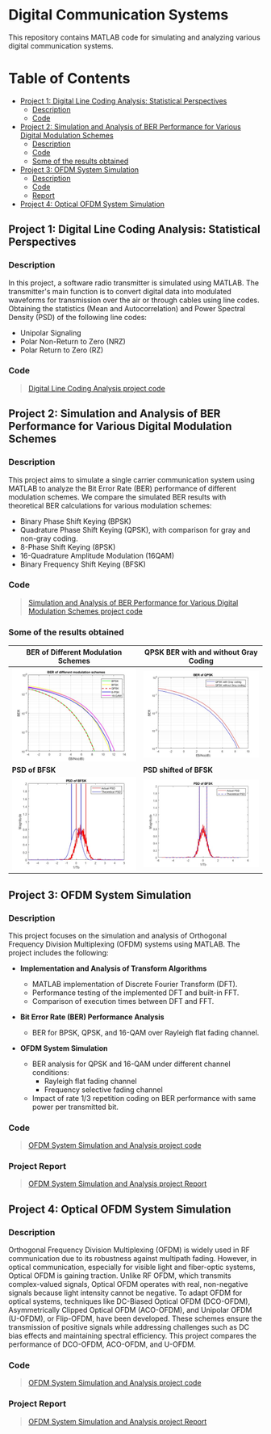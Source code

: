 # Digital Communication Systems

This repository contains MATLAB code for simulating and analyzing various digital communication systems.

# Table of Contents
  - [Project 1: Digital Line Coding Analysis: Statistical Perspectives](#project-1-digital-line-coding-analysis-statistical-perspectives)
    - [Description](#description)
    - [Code](#code)
  - [Project 2: Simulation and Analysis of BER Performance for Various Digital Modulation Schemes](#project-2-simulation-and-analysis-of-ber-performance-for-various-digital-modulation-schemes)
    - [Description](#description-1)
    - [Code](#code-1)
    - [Some of the results obtained](#some-of-the-results-obtained)
  - [Project 3: OFDM System Simulation](#project-3-ofdm-system-simulation)
    - [Description](#description-2)
    - [Code](#code-2)
    - [Report](#project-report)
  - [Project 4: Optical OFDM System Simulation](#project-4-optical-ofdm-system-simulation)

## Project 1: Digital Line Coding Analysis: Statistical Perspectives

### Description
In this project, a software radio transmitter is simulated using MATLAB. The transmitter's main function is to convert digital data into modulated waveforms for transmission over the air or through cables using line codes. Obtaining the statistics (Mean and Autocorrelation) and Power Spectral Density (PSD) of the following line codes:

- Unipolar Signaling
- Polar Non-Return to Zero (NRZ)
- Polar Return to Zero (RZ)
### Code 
> [Digital Line Coding Analysis project code](Line_Codes_Statistics/project_final.m)

## Project 2: Simulation and Analysis of BER Performance for Various Digital Modulation Schemes

### Description
This project aims to simulate a single carrier communication system using MATLAB to analyze the Bit Error Rate (BER) performance of different modulation schemes. We compare the simulated BER results with theoretical BER calculations for various modulation schemes:

- Binary Phase Shift Keying (BPSK)
- Quadrature Phase Shift Keying (QPSK), with comparison for gray and non-gray coding.
- 8-Phase Shift Keying (8PSK)
- 16-Quadrature Amplitude Modulation (16QAM)
- Binary Frequency Shift Keying (BFSK)
### Code
> [Simulation and Analysis of BER Performance for Various Digital Modulation Schemes project code](Digital_Modulation_Schemes/Modulation_Schemes_Project3.m)


### Some of the results obtained

| BER of Different Modulation Schemes             | QPSK BER with and without Gray Coding             |
|--------------------------------------------------|----------------------------------------------------|
| ![alt text](Digital_Modulation_Schemes/results/BER_ALL.jpg) | ![alt text](<Digital_Modulation_Schemes/results/QPSK_GRAY VS NOT_GRAY.jpg>) |
| **PSD of BFSK**                                           | **PSD shifted of BFSK**                                            |
| ![alt text](Digital_Modulation_Schemes/results/PSD1.jpg) | ![alt text](Digital_Modulation_Schemes/results/PSD2.jpg)  |

## Project 3: OFDM System Simulation

### Description
This project focuses on the simulation and analysis of Orthogonal Frequency Division Multiplexing (OFDM) systems using MATLAB. The project includes the following:

- **Implementation and Analysis of Transform Algorithms**
  - MATLAB implementation of Discrete Fourier Transform (DFT).
  - Performance testing of the implemented DFT and built-in FFT.
  - Comparison of execution times between DFT and FFT.

- **Bit Error Rate (BER) Performance Analysis**
  - BER for BPSK, QPSK, and 16-QAM over Rayleigh flat fading channel.

- **OFDM System Simulation**
  - BER analysis for QPSK and 16-QAM under different channel conditions:
    - Rayleigh flat fading channel
    - Frequency selective fading channel
  - Impact of rate 1/3 repetition coding on BER performance with same power per transmitted bit.

### Code
> [OFDM System Simulation and Analysis project code](OFDM)

### Project Report
> [OFDM System Simulation and Analysis project Report](OFDM/OFDM_Report.pdf)

## Project 4: Optical OFDM System Simulation

### Description
Orthogonal Frequency Division Multiplexing (OFDM) is widely used in RF communication due to its robustness against multipath fading. However, in optical communication, especially for visible light and fiber-optic systems, Optical OFDM is gaining traction. Unlike RF OFDM, which transmits complex-valued signals, Optical OFDM operates with real, non-negative signals because light intensity cannot be negative. To adapt OFDM for optical systems, techniques like DC-Biased Optical OFDM (DCO-OFDM), Asymmetrically Clipped Optical OFDM (ACO-OFDM), and  Unipolar OFDM (U-OFDM), or Flip-OFDM, have been developed. These schemes ensure the transmission of positive signals while addressing challenges such as DC bias effects and maintaining spectral efficiency. This project compares the performance of DCO-OFDM, ACO-OFDM, and U-OFDM.

### Code
> [OFDM System Simulation and Analysis project code](Optical_OFDM)

### Project Report
> [OFDM System Simulation and Analysis project Report](Optical_OFDM/Project_Report.pdf)




